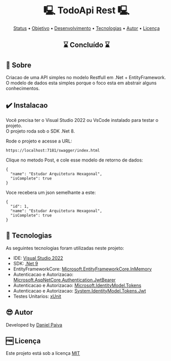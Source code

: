 <h1 align="center"> 🖳 TodoApi Rest 🖳</h1>

<p align="center">
 <a href="#status">Status</a> • 
 <a href="#objective">Objetivo</a> •
 <a href="#installation">Desenvolvimento</a> • 
 <a href="#technology">Tecnologias</a> • 
 <a href="#author">Autor</a> • 
 <a href="#licence">Licença</a>
</p>

<h2 align="center" id=status> 
	⌛ Concluído ⌛
</h2>

<h2 id=objective>📜 Sobre</h2>
Criacao de uma API simples no modelo Restfull em .Net + EntityFramework. <br>
O modelo de dados esta simples porque o foco esta em abstrair alguns conhecimentos.

<h2 id=installation>✔️ Instalacao</h2>

Você precisa ter o Visual Studio 2022 ou VsCode instalado para testar o projeto.</br>
O projeto roda sob o SDK .Net 8.

Rode o projeto e acesse a URL:

~~~
https://localhost:7181/swagger/index.html
~~~

Clique no metodo Post, e cole esse modelo de retorno de dados:

~~~
{
  "name": "Estudar Arquitetura Hexagonal",
  "isComplete": true
}
~~~

Voce recebera um json semelhante a este:

~~~
{
  "id": 1,
  "name": "Estudar Arquitetura Hexagonal",
  "isComplete": true
}
~~~


<h2 id=technology>🧰 Tecnologias</h2>

As seguintes tecnologias foram utilizadas neste projeto:

- IDE: <a href="https://visualstudio.microsoft.com/pt-br/vs/">Visual Studio 2022</a>
- SDK: <a href="https://dotnet.microsoft.com/pt-br/download/dotnet/9.0">.Net 9</a>
- EntityFrameworkCore: <a href="https://www.nuget.org/packages/microsoft.entityframeworkcore.inmemory">Microsoft.EntityFrameworkCore.InMemory</a>
- Autenticacao e Autorizacao: <a href="https://www.nuget.org/packages/Microsoft.AspNetCore.Authentication.JwtBearer">Microsoft.AspNetCore.Authentication.JwtBearer</a>
- Autenticacao e Autorizacao: <a href="https://www.nuget.org/packages/microsoft.identitymodel.tokens/">Microsoft.IdentityModel.Tokens</a>
- Autenticacao e Autorizacao: <a href="https://www.nuget.org/packages/system.identitymodel.tokens.jwt/">System.IdentityModel.Tokens.Jwt</a>
- Testes Unitarios: <a href="https://www.nuget.org/packages/xunit">xUnit</a>
  
<h2 id=author>😎 Autor</h2>

Developed by <a href="https://www.linkedin.com/in/danhpaiva/" target="_blank">Daniel Paiva</a>

<h2 id=licence>🆓 Licença</h2>

Este projeto está sob a licença
<a href="https://github.com/danhpaiva/todo-api-mvc-net/blob/main/LICENSE" target="_blank">MIT</a>
